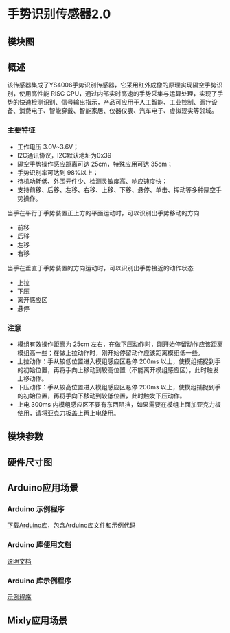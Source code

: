 # 手势识别传感器2.0

## 模块图

## 概述

该传感器集成了YS4006手势识别传感器，它采用红外成像的原理实现隔空手势识别，使用高性能 RISC CPU，通过内部实时高速的手势采集与运算处理，实现了手势的快速检测识别、信号输出指示，产品可应用于人工智能、工业控制、医疗设备、消费电子、智能穿戴、智能家居、仪器仪表、汽车电子、虚拟现实等领域。

### 主要特征

- 工作电压 3.0V~3.6V；
- I2C通讯协议，I2C默认地址为0x39
- 隔空手势操作感应距离可达 25cm，特殊应用可达 35cm；
- 手势识别率可达到 98%以上；
- 待机功耗低、外围元件少、检测灵敏度高、响应速度快；
- 支持前移、后移、左移、右移、上移、下移、悬停、单击、挥动等多种隔空手势操作。

当手在平行于手势装置正上方的平面运动时，可以识别出手势移动的方向

- 前移
- 后移
- 左移
- 右移

当手在垂直于手势装置的方向运动时，可以识别出手势接近的动作状态

- 上拉
- 下压
- 离开感应区
- 悬停

### **注意**

- 模组有效操作距离为 25cm 左右，在做下压动作时，刚开始停留动作应该距离模组高一些；在做上拉动作时，刚开始停留动作应该距离模组低一些。
- 上拉动作：手从较低位置进入模组感应区悬停 200ms 以上，使模组捕捉到手的初始位置，再将手向上移动到较高位置（不能离开模组感应区），此时触发上移动作。
- 下压动作：手从较高位置进入模组感应区悬停 200ms 以上，使模组捕捉到手的初始位置，再将手向下移动到较低位置，此时触发下压动作。
- 上电 300ms 内模组感应区不要有东西阻挡，如果需要在模组上面加亚克力板使用，请将亚克力板盖上再上电使用。

## 模块参数

## 硬件尺寸图

## Arduino应用场景

### Arduino 示例程序

[下载Arduino库](https://github.com/emakefun/emakefun_gesture_sensor/archive/refs/tags/v2.0.zip)，包含Arduino库文件和示例代码

### Arduino 库使用文档

[说明文档](https://gitee.com/emakefun/emakefun_gesture_sensor/blob/main/README.md)

### Arduino 库示例程序

[示例程序](https://gitee.com/emakefun/emakefun_gesture_sensor/blob/main/README.md#%E7%A4%BA%E4%BE%8B%E7%A8%8B%E5%BA%8F)

## Mixly应用场景
